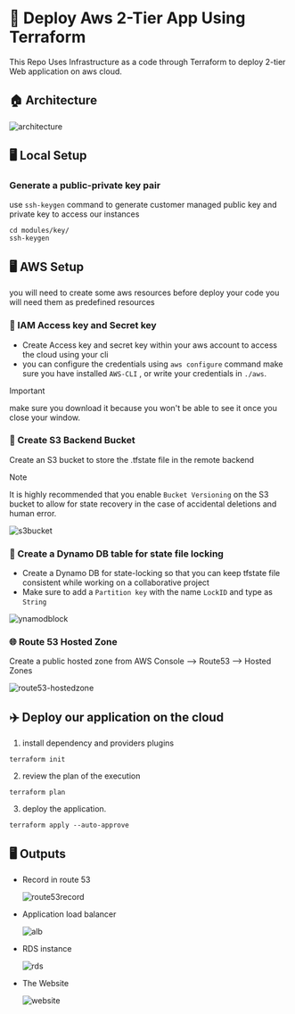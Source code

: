 # 🚀 Deploy Aws 2-Tier App Using Terraform

This Repo Uses Infrastructure as a code through Terraform to deploy 2-tier Web application on aws cloud.

## 🏠 Architecture

![architecture]()

## 🖥️ Local Setup

### Generate a public-private key pair

use `ssh-keygen` command to generate customer managed public key and private key to access our instances 

```
cd modules/key/
ssh-keygen
```

## 🖥️ AWS Setup

you will need to create some aws resources before deploy your code you will need them as predefined resources

### 🚨 IAM Access key and Secret key

- Create Access key and secret key within your aws account to access the cloud using your cli
- you can configure the credentials using `aws configure` command make sure you have installed `AWS-CLI` , or write your credentials in `./aws`.

> [!IMPORTANT]
> make sure you download it because you won't be able to see it once you close your window.

### 📂 Create S3 Backend Bucket

Create an S3 bucket to store the .tfstate file in the remote backend

> [!NOTE]
> It is highly recommended that you enable `Bucket Versioning` on the S3 bucket to allow for state recovery in the case of accidental deletions and human error. 

![s3bucket]()

### 🔐 Create a Dynamo DB table for state file locking

- Create a Dynamo DB for state-locking so that you can keep tfstate file consistent while working on a collaborative project
- Make sure to add a `Partition key` with the name `LockID` and type as `String `

![ynamodblock]()

### 🌐 Route 53 Hosted Zone

Create a public hosted zone from AWS Console --> Route53 --> Hosted Zones 

![route53-hostedzone]()

## ✈️ Deploy our application on the cloud 

1. install dependency and providers plugins

```
terraform init 
```
2. review the plan of the execution

 ```
terraform plan
```
3. deploy the application. 

 ```
terraform apply --auto-approve
```

## 🖥️ Outputs

- Record in route 53
  
  ![route53record]()

- Application load balancer
  
  ![alb]()

- RDS instance
  
  ![rds]()

- The Website 
  
  ![website]()


